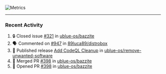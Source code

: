 ![Metrics](https://metrics.lecoq.io/KyleGospo?template=classic&base=header%2C%20activity%2C%20community%2C%20repositories%2C%20metadata&base.indepth=false&base.hireable=false&base.skip=false&config.timezone=America%2FLos_Angeles)

---
### Recent Activity
<!--START_SECTION:activity-->
1. 🔒 Closed issue [#321](https://github.com/ublue-os/bazzite/issues/321) in [ublue-os/bazzite](https://github.com/ublue-os/bazzite)
2. 🗣 Commented on [#947](https://github.com/89luca89/distrobox/issues/947#issuecomment-1742200593) in [89luca89/distrobox](https://github.com/89luca89/distrobox)
3. 🚀 Published release [Add CodeQL Cleanup](https://github.com/ublue-os/remove-unwanted-software/releases/tag/v6) in [ublue-os/remove-unwanted-software](https://github.com/ublue-os/remove-unwanted-software)
4. 🎉 Merged PR [#398](https://github.com/ublue-os/bazzite/pull/398) in [ublue-os/bazzite](https://github.com/ublue-os/bazzite)
5. 💪 Opened PR [#398](https://github.com/ublue-os/bazzite/pull/398) in [ublue-os/bazzite](https://github.com/ublue-os/bazzite)
<!--END_SECTION:activity-->
